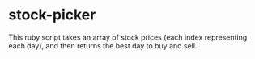# stock-picker
This ruby script takes an array of stock prices (each index representing each day), and then returns the best day to buy and sell. 
